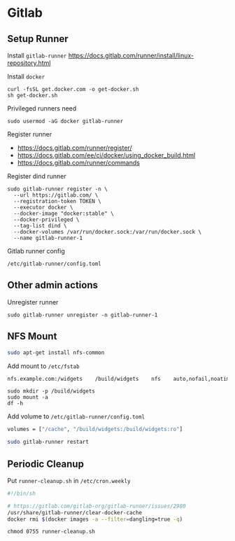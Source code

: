 # Gitlab

## Setup Runner

Install `gitlab-runner` https://docs.gitlab.com/runner/install/linux-repository.html

Install `docker`
```
curl -fsSL get.docker.com -o get-docker.sh
sh get-docker.sh
```

Privileged runners need
```
sudo usermod -aG docker gitlab-runner
```

Register runner

- https://docs.gitlab.com/runner/register/
- https://docs.gitlab.com/ee/ci/docker/using_docker_build.html
- https://docs.gitlab.com/runner/commands

Register dind runner
```
sudo gitlab-runner register -n \
  --url https://gitlab.com/ \
  --registration-token TOKEN \
  --executor docker \
  --docker-image "docker:stable" \
  --docker-privileged \
  --tag-list dind \
  --docker-volumes /var/run/docker.sock:/var/run/docker.sock \
  --name gitlab-runner-1
```

Gitlab runner config
```
/etc/gitlab-runner/config.toml
```

## Other admin actions

Unregister runner
```
sudo gitlab-runner unregister -n gitlab-runner-1
```

## NFS Mount
```bash
sudo apt-get install nfs-common
```

Add mount to `/etc/fstab`
```bash
nfs.example.com:/widgets    /build/widgets    nfs    auto,nofail,noatime,nolock,intr,tcp,actimeo=1800 0 0
```

```
sudo mkdir -p /build/widgets
sudo mount -a
df -h
```

Add volume to `/etc/gitlab-runner/config.toml`
```bash
volumes = ["/cache", "/build/widgets:/build/widgets:ro"]
```

```bash
sudo gitlab-runner restart
```

## Periodic Cleanup

Put `runner-cleanup.sh` in `/etc/cron.weekly`

```bash
#!/bin/sh

# https://gitlab.com/gitlab-org/gitlab-runner/issues/2980
/usr/share/gitlab-runner/clear-docker-cache
docker rmi $(docker images -a --filter=dangling=true -q)
```
```
chmod 0755 runner-cleanup.sh
```
